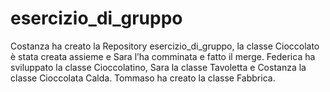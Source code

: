 # esercizio_di_gruppo
Costanza ha creato la Repository esercizio_di_gruppo, la classe Cioccolato è stata creata assieme e Sara l’ha comminata e fatto il merge.
Federica ha sviluppato la classe Cioccolatino, Sara la classe Tavoletta e Costanza la classe Cioccolata Calda. Tommaso ha creato la classe Fabbrica.
